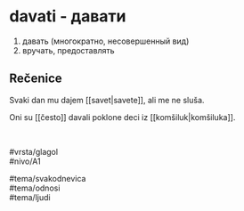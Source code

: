 # davati - давати

1. давать (многократно, несовершенный вид)  
2. вручать, предоставлять

## Rečenice

Svaki dan mu dajem [[savet|savete]], ali me ne sluša.

Oni su [[često]] davali poklone deci iz [[komšiluk|komšiluka]].

<br>

#vrsta/glagol  
#nivo/A1  

#tema/svakodnevica  
#tema/odnosi  
#tema/ljudi  
